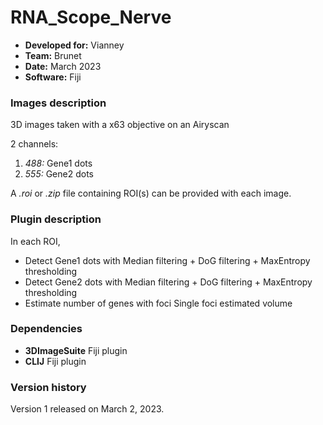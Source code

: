 # RNA_Scope_Nerve

* **Developed for:** Vianney
* **Team:** Brunet
* **Date:** March 2023
* **Software:** Fiji


### Images description

3D images taken with a x63 objective on an Airyscan

2 channels:
  1. *488:* Gene1 dots
  2. *555:* Gene2 dots
  
A *.roi* or *.zip* file containing ROI(s) can be provided with each image.

### Plugin description

In each ROI,
* Detect Gene1 dots with Median filtering + DoG filtering + MaxEntropy thresholding
* Detect Gene2 dots with Median filtering + DoG filtering + MaxEntropy thresholding
* Estimate number of genes with foci Single foci estimated volume

### Dependencies

* **3DImageSuite** Fiji plugin
* **CLIJ** Fiji plugin

### Version history

Version 1 released on March 2, 2023.
